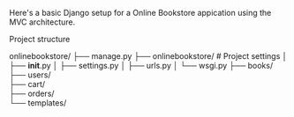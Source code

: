 Here's a basic Django setup for a Online Bookstore appication using the MVC architecture.

Project structure

onlinebookstore/
├── manage.py
├── onlinebookstore/         # Project settings
│   ├── __init__.py
│   ├── settings.py
│   ├── urls.py
│   └── wsgi.py
├── books/                   
├── users/                   
├── cart/                    
├── orders/                  
└── templates/
